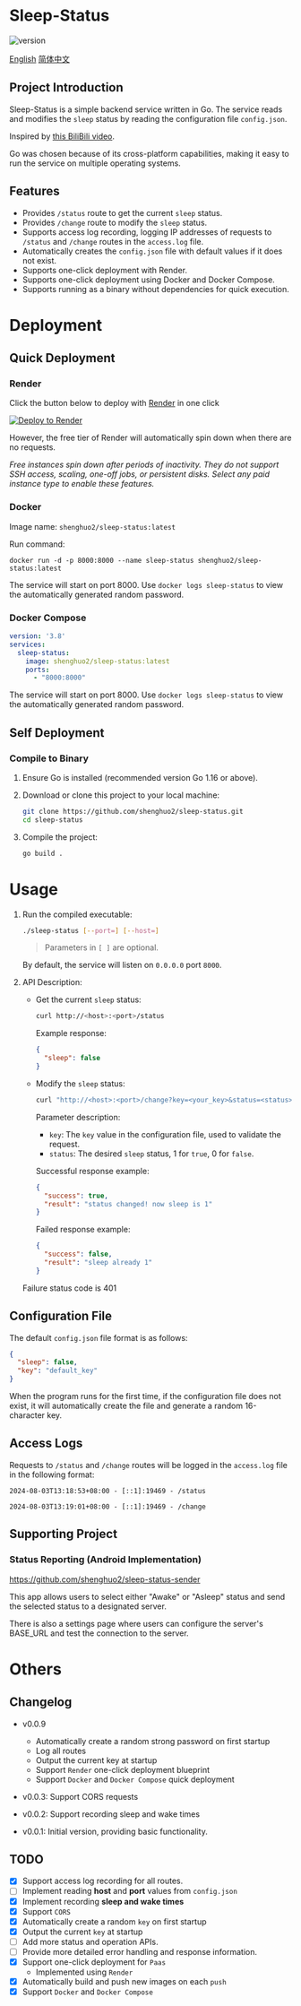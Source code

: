 # Sleep-Status

![version](https://img.shields.io/github/v/release/shenghuo2/sleep-status?include_prereleases&label=version)

[English](./README-en.md)  [简体中文](./README.md)

## Project Introduction

Sleep-Status is a simple backend service written in Go. The service reads and modifies the `sleep` status by reading the configuration file `config.json`.

Inspired by [this BiliBili video](https://www.bilibili.com/video/BV1fE421A7PE/).

Go was chosen because of its cross-platform capabilities, making it easy to run the service on multiple operating systems.

## Features

- Provides `/status` route to get the current `sleep` status.
- Provides `/change` route to modify the `sleep` status.
- Supports access log recording, logging IP addresses of requests to `/status` and `/change` routes in the `access.log` file.
- Automatically creates the `config.json` file with default values if it does not exist.
- Supports one-click deployment with Render.
- Supports one-click deployment using Docker and Docker Compose.
- Supports running as a binary without dependencies for quick execution.

# Deployment

## Quick Deployment

### Render

Click the button below to deploy with [Render](https://render.com/) in one click

[![Deploy to Render](https://render.com/images/deploy-to-render-button.svg)](https://render.com/deploy?repo=https://github.com/shenghuo2/sleep-status)

However, the free tier of Render will automatically spin down when there are no requests.

*Free instances spin down after periods of inactivity. They do not support SSH access, scaling, one-off jobs, or persistent disks. Select any paid instance type to enable these features.*

### Docker

Image name: `shenghuo2/sleep-status:latest`

Run command:

```shell
docker run -d -p 8000:8000 --name sleep-status shenghuo2/sleep-status:latest
```

The service will start on port 8000. Use `docker logs sleep-status` to view the automatically generated random password.

### Docker Compose

```yaml
version: '3.8'
services:
  sleep-status:
    image: shenghuo2/sleep-status:latest
    ports:
      - "8000:8000"
```

The service will start on port 8000. Use `docker logs sleep-status` to view the automatically generated random password.

## Self Deployment

### Compile to Binary

1. Ensure Go is installed (recommended version Go 1.16 or above).
2. Download or clone this project to your local machine:

   ```sh
   git clone https://github.com/shenghuo2/sleep-status.git
   cd sleep-status
   ```

3. Compile the project:

   ```sh
   go build .
   ```

# Usage

1. Run the compiled executable:

   ```sh
   ./sleep-status [--port=] [--host=]
   ```

   > Parameters in `[ ]` are optional.

   By default, the service will listen on `0.0.0.0` port `8000`.

2. API Description:

    - Get the current `sleep` status:

      ```sh
      curl http://<host>:<port>/status
      ```

      Example response:

      ```json
      {
        "sleep": false
      }
      ```

    - Modify the `sleep` status:

      ```sh
      curl "http://<host>:<port>/change?key=<your_key>&status=<status>"
      ```

      Parameter description:
        - `key`: The `key` value in the configuration file, used to validate the request.
        - `status`: The desired `sleep` status, 1 for `true`, 0 for `false`.

      Successful response example:

      ```json
      {
        "success": true,
        "result": "status changed! now sleep is 1"
      }
      ```

      Failed response example:

      ```json
      {
        "success": false,
        "result": "sleep already 1"
      }
      ```

   Failure status code is 401

## Configuration File

The default `config.json` file format is as follows:

```json
{
  "sleep": false,
  "key": "default_key"
}
```

When the program runs for the first time, if the configuration file does not exist, it will automatically create the file and generate a random 16-character key.

## Access Logs

Requests to `/status` and `/change` routes will be logged in the `access.log` file in the following format:

```
2024-08-03T13:18:53+08:00 - [::1]:19469 - /status

2024-08-03T13:19:01+08:00 - [::1]:19469 - /change
```

## Supporting Project

### Status Reporting (Android Implementation)

https://github.com/shenghuo2/sleep-status-sender

This app allows users to select either "Awake" or "Asleep" status and send the selected status to a designated server.

There is also a settings page where users can configure the server's BASE_URL and test the connection to the server.

# Others

## Changelog

- v0.0.9
    - Automatically create a random strong password on first startup
    - Log all routes
    - Output the current key at startup
    - Support `Render` one-click deployment blueprint
    - Support `Docker` and `Docker Compose` quick deployment

- v0.0.3: Support CORS requests
- v0.0.2: Support recording sleep and wake times
- v0.0.1: Initial version, providing basic functionality.

## TODO

- [x] Support access log recording for all routes.
- [ ] Implement reading **host** and **port** values from `config.json`
- [x] Implement recording **sleep and wake times**
- [x] Support `CORS`
- [x] Automatically create a random `key` on first startup
- [x] Output the current `key` at startup
- [ ] Add more status and operation APIs.
- [ ] Provide more detailed error handling and response information.
- [x] Support one-click deployment for `Paas`
    - Implemented using `Render`
- [x] Automatically build and push new images on each `push`
- [x] Support `Docker` and `Docker Compose`